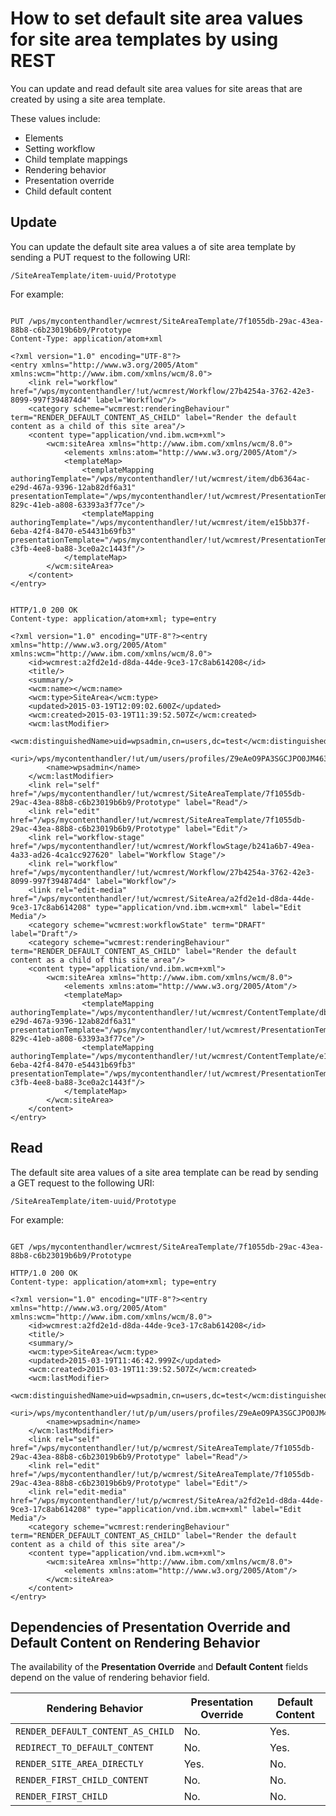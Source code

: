 # How to set default site area values for site area templates by using REST

You can update and read default site area values for site areas that are created by using a site area template.

These values include:

-   Elements
-   Setting workflow
-   Child template mappings
-   Rendering behavior
-   Presentation override
-   Child default content

## Update

You can update the default site area values a of site area template by sending a PUT request to the following URI:

```
/SiteAreaTemplate/item-uuid/Prototype
```

For example:

```

PUT /wps/mycontenthandler/wcmrest/SiteAreaTemplate/7f1055db-29ac-43ea-88b8-c6b23019b6b9/Prototype
Content-Type: application/atom+xml

<?xml version="1.0" encoding="UTF-8"?>
<entry xmlns="http://www.w3.org/2005/Atom" xmlns:wcm="http://www.ibm.com/xmlns/wcm/8.0"> 
    <link rel="workflow" href="/wps/mycontenthandler/!ut/wcmrest/Workflow/27b4254a-3762-42e3-8099-997f394874d4" label="Workflow"/>
    <category scheme="wcmrest:renderingBehaviour" term="RENDER_DEFAULT_CONTENT_AS_CHILD" label="Render the default content as a child of this site area"/>
    <content type="application/vnd.ibm.wcm+xml">
        <wcm:siteArea xmlns="http://www.ibm.com/xmlns/wcm/8.0">
            <elements xmlns:atom="http://www.w3.org/2005/Atom"/>
            <templateMap>
                <templateMapping authoringTemplate="/wps/mycontenthandler/!ut/wcmrest/item/db6364ac-e29d-467a-9396-12ab82df6a31" presentationTemplate="/wps/mycontenthandler/!ut/wcmrest/PresentationTemplate/832f2d12-829c-41eb-a808-63393a3f77ce"/>
                <templateMapping authoringTemplate="/wps/mycontenthandler/!ut/wcmrest/item/e15bb37f-6eba-42f4-8470-e54431b69fb3" presentationTemplate="/wps/mycontenthandler/!ut/wcmrest/PresentationTemplate/37d77b82-c3fb-4ee8-ba88-3ce0a2c1443f"/>
            </templateMap>
        </wcm:siteArea>
    </content>
</entry>


HTTP/1.0 200 OK
Content-type: application/atom+xml; type=entry

<?xml version="1.0" encoding="UTF-8"?><entry xmlns="http://www.w3.org/2005/Atom" xmlns:wcm="http://www.ibm.com/xmlns/wcm/8.0">
    <id>wcmrest:a2fd2e1d-d8da-44de-9ce3-17c8ab614208</id>
    <title/>
    <summary/>
    <wcm:name></wcm:name>
    <wcm:type>SiteArea</wcm:type>
    <updated>2015-03-19T12:09:02.600Z</updated>
    <wcm:created>2015-03-19T11:39:52.507Z</wcm:created>
    <wcm:lastModifier>
        <wcm:distinguishedName>uid=wpsadmin,cn=users,dc=test</wcm:distinguishedName>
        <uri>/wps/mycontenthandler/!ut/um/users/profiles/Z9eAeO9PA3SGCJPO0JM4633DEJM46GHC4MM07LHO4JM4C2BCCJOO64JCAMHH613</uri>
        <name>wpsadmin</name>
    </wcm:lastModifier>
    <link rel="self" href="/wps/mycontenthandler/!ut/wcmrest/SiteAreaTemplate/7f1055db-29ac-43ea-88b8-c6b23019b6b9/Prototype" label="Read"/>
    <link rel="edit" href="/wps/mycontenthandler/!ut/wcmrest/SiteAreaTemplate/7f1055db-29ac-43ea-88b8-c6b23019b6b9/Prototype" label="Edit"/>
    <link rel="workflow-stage" href="/wps/mycontenthandler/!ut/wcmrest/WorkflowStage/b241a6b7-49ea-4a33-ad26-4ca1cc927620" label="Workflow Stage"/>
    <link rel="workflow" href="/wps/mycontenthandler/!ut/wcmrest/Workflow/27b4254a-3762-42e3-8099-997f394874d4" label="Workflow"/>
    <link rel="edit-media" href="/wps/mycontenthandler/!ut/wcmrest/SiteArea/a2fd2e1d-d8da-44de-9ce3-17c8ab614208" type="application/vnd.ibm.wcm+xml" label="Edit Media"/>
    <category scheme="wcmrest:workflowState" term="DRAFT" label="Draft"/>
    <category scheme="wcmrest:renderingBehaviour" term="RENDER_DEFAULT_CONTENT_AS_CHILD" label="Render the default content as a child of this site area"/>
    <content type="application/vnd.ibm.wcm+xml">
        <wcm:siteArea xmlns="http://www.ibm.com/xmlns/wcm/8.0">
            <elements xmlns:atom="http://www.w3.org/2005/Atom"/>
            <templateMap>
                <templateMapping authoringTemplate="/wps/mycontenthandler/!ut/wcmrest/ContentTemplate/db6364ac-e29d-467a-9396-12ab82df6a31" presentationTemplate="/wps/mycontenthandler/!ut/wcmrest/PresentationTemplate/832f2d12-829c-41eb-a808-63393a3f77ce"/>
                <templateMapping authoringTemplate="/wps/mycontenthandler/!ut/wcmrest/ContentTemplate/e15bb37f-6eba-42f4-8470-e54431b69fb3" presentationTemplate="/wps/mycontenthandler/!ut/wcmrest/PresentationTemplate/37d77b82-c3fb-4ee8-ba88-3ce0a2c1443f"/>
            </templateMap>
        </wcm:siteArea>
    </content>
</entry>

```

## Read

The default site area values of a site area template can be read by sending a GET request to the following URI:

```
/SiteAreaTemplate/item-uuid/Prototype
```

For example:

```

GET /wps/mycontenthandler/wcmrest/SiteAreaTemplate/7f1055db-29ac-43ea-88b8-c6b23019b6b9/Prototype

HTTP/1.0 200 OK
Content-type: application/atom+xml; type=entry

<?xml version="1.0" encoding="UTF-8"?><entry xmlns="http://www.w3.org/2005/Atom" xmlns:wcm="http://www.ibm.com/xmlns/wcm/8.0">
    <id>wcmrest:a2fd2e1d-d8da-44de-9ce3-17c8ab614208</id>
    <title/>
    <summary/>
    <wcm:type>SiteArea</wcm:type>
    <updated>2015-03-19T11:46:42.999Z</updated>
    <wcm:created>2015-03-19T11:39:52.507Z</wcm:created>
    <wcm:lastModifier>
        <wcm:distinguishedName>uid=wpsadmin,cn=users,dc=test</wcm:distinguishedName>
        <uri>/wps/mycontenthandler/!ut/p/um/users/profiles/Z9eAeO9PA3SGCJPO0JM4633DEJM46GHC4MM07LHO4JM4C2BCCJOO64JCAMHH613</uri>
        <name>wpsadmin</name>
    </wcm:lastModifier>
    <link rel="self" href="/wps/mycontenthandler/!ut/p/wcmrest/SiteAreaTemplate/7f1055db-29ac-43ea-88b8-c6b23019b6b9/Prototype" label="Read"/>
    <link rel="edit" href="/wps/mycontenthandler/!ut/p/wcmrest/SiteAreaTemplate/7f1055db-29ac-43ea-88b8-c6b23019b6b9/Prototype" label="Edit"/>
    <link rel="edit-media" href="/wps/mycontenthandler/!ut/p/wcmrest/SiteArea/a2fd2e1d-d8da-44de-9ce3-17c8ab614208" type="application/vnd.ibm.wcm+xml" label="Edit Media"/>
    <category scheme="wcmrest:renderingBehaviour" term="RENDER_DEFAULT_CONTENT_AS_CHILD" label="Render the default content as a child of this site area"/>
    <content type="application/vnd.ibm.wcm+xml">
        <wcm:siteArea xmlns="http://www.ibm.com/xmlns/wcm/8.0">
            <elements xmlns:atom="http://www.w3.org/2005/Atom"/>
        </wcm:siteArea>
    </content>
</entry>

```

## Dependencies of Presentation Override and Default Content on Rendering Behavior

The availability of the **Presentation Override** and **Default Content** fields depend on the value of rendering behavior field.

|Rendering Behavior|Presentation Override|Default Content|
|------------------|---------------------|---------------|
|`RENDER_DEFAULT_CONTENT_AS_CHILD`|No.|Yes.|
|`REDIRECT_TO_DEFAULT_CONTENT`|No.|Yes.|
|`RENDER_SITE_AREA_DIRECTLY`|Yes.|No.|
|`RENDER_FIRST_CHILD_CONTENT`|No.|No.|
|`RENDER_FIRST_CHILD`|No.|No.|


